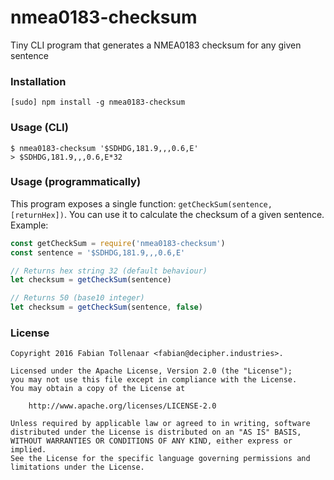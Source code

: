 # nmea0183-checksum

Tiny CLI program that generates a NMEA0183 checksum for any given sentence


### Installation

```
[sudo] npm install -g nmea0183-checksum
```


### Usage (CLI)

```
$ nmea0183-checksum '$SDHDG,181.9,,,0.6,E'
> $SDHDG,181.9,,,0.6,E*32
```


### Usage (programmatically)

This program exposes a single function: `getCheckSum(sentence, [returnHex])`. 
You can use it to calculate the checksum of a given sentence. Example:

```javascript
const getCheckSum = require('nmea0183-checksum')
const sentence = '$SDHDG,181.9,,,0.6,E'

// Returns hex string 32 (default behaviour)
let checksum = getCheckSum(sentence)

// Returns 50 (base10 integer)
let checksum = getCheckSum(sentence, false)
```


### License

```
Copyright 2016 Fabian Tollenaar <fabian@decipher.industries>.

Licensed under the Apache License, Version 2.0 (the "License");
you may not use this file except in compliance with the License.
You may obtain a copy of the License at

    http://www.apache.org/licenses/LICENSE-2.0

Unless required by applicable law or agreed to in writing, software
distributed under the License is distributed on an "AS IS" BASIS,
WITHOUT WARRANTIES OR CONDITIONS OF ANY KIND, either express or implied.
See the License for the specific language governing permissions and
limitations under the License.

```